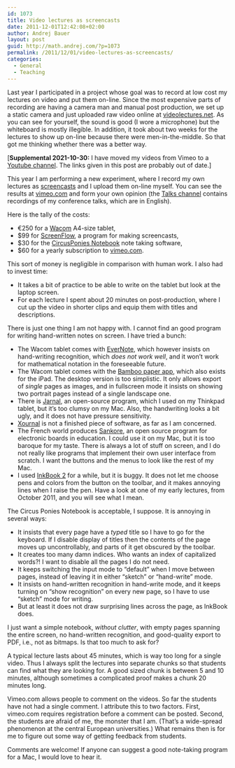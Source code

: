 ```yaml
---
id: 1073
title: Video lectures as screencasts
date: 2011-12-01T12:42:08+02:00
author: Andrej Bauer
layout: post
guid: http://math.andrej.com/?p=1073
permalink: /2011/12/01/video-lectures-as-screencasts/
categories:
  - General
  - Teaching
---
```

Last year I participated in a project whose goal was to record at low cost my lectures on video and put them on-line. Since the most expensive parts of recording are having a camera man and manual post production, we set up a static camera and just uploaded raw video online at [videolectures.net](http://videolectures.net/logikainmnozice2010_ljubljana/). As you can see for yourself, the sound is good (I wore a microphone) but the whiteboard is mostly illegible. In addition, it took about two weeks for the lectures to show up on-line because there were men-in-the-middle. So that got me thinking whether there was a better way.  
<!--more-->

[**Supplemental 2021-10-30:** I have moved my videos from Vimeo to a [Youtube channel](https://www.youtube.com/channel/UCsM0PBdlKtPsC5lrruKNK3g). The links given in this post are probably out of date.]


This year I am performing a new experiment, where I record my own lectures as [screencasts](http://en.wikipedia.org/wiki/Screencast) and I upload them on-line myself. You can see the results at [vimeo.com](http://vimeo.com/andrejbauer) and form your own opinion (the [Talks channel](http://vimeo.com/channels/251330) contains recordings of my conference talks, which are in English).

Here is the tally of the costs:

  * €250 for a [Wacom](http://www.wacom.com/) A4-size tablet,
  * $99 for [ScreenFlow](http://www.telestream.net/screen-flow/), a program for making screencasts,
  * $30 for the [CircusPonies Notebook](http://www.circusponies.com/) note taking software,
  * $60 for a yearly subscription to [vimeo.com](http://vimeo.com/andrejbauer).

This sort of money is negligible in comparison with human work. I also had to invest time:

  * It takes a bit of practice to be able to write on the tablet but look at the laptop screen.
  * For each lecture I spent about 20 minutes on post-production, where I cut up the video in shorter clips and equip them with titles and descriptions.

There is just one thing I am not happy with. I cannot find an good program for writing hand-written notes on screen. I have tried a bunch:

  * The Wacom tablet comes with [EverNote](http://blog.evernote.com/2010/02/16/the-wacom-pen-tablet-and-evernote/), which however insists on hand-writing recognition, which _does not work well_, and it won&#8217;t work for mathematical notation in the foreseeable future.
  * The Wacom tablet comes with the [Bamboo paper app](http://www.wacom.com/en/Products/Bamboo/BambooPaper/Desktop.aspx), which also exists for the iPad. The desktop version is too simplistic. It only allows export of _single_ pages as images, and in fullscreen mode it insists on showing two portrait pages instead of a single landscape one.
  * There is [Jarnal](http://www.dklevine.com/general/software/tc1000/jarnal.htm), an open-source program, which I used on my Thinkpad tablet, but it&#8217;s too clumsy on my Mac. Also, the handwriting looks a bit ugly, and it does not have pressure sensitivity.
  * [Xournal](http://xournal.sourceforge.net/) is not a finished piece of software, as far as I am concerned.
  * The French world produces [Sankore](http://getuniboard.com/), an open source program for electronic boards in education. I could use it on my Mac, but it is too baroque for my taste. There is always a lot of stuff on screen, and I do not really like programs that implement their own user interface from scratch. I want the buttons and the menus to look like the rest of my Mac.
  * I used [InkBook 2](http://www.magesw.com/inkbook/) for a while, but it is buggy. It does not let me choose pens and colors from the button on the toolbar, and it makes annoying lines when I raise the pen. Have a look at one of my early lectures, from October 2011, and you will see what I mean.

The Circus Ponies Notebook is acceptable, I suppose. It is annoying in several ways:

  * It insists that every page have a _typed_ title so I have to go for the keyboard. If I disable display of titles then the contents of the page moves up uncontrollably, and parts of it get obscured by the toolbar.
  * It creates too many damn indices. Who wants an index of capitalized words?! I want to disable all the pages I do not need.
  * It keeps switching the input mode to &#8220;default&#8221; when I move between pages, instead of leaving it in either &#8220;sketch&#8221; or &#8220;hand-write&#8221; mode.
  * It insists on hand-written recognition in hand-write mode, and it keeps turning on &#8220;show recognition&#8221; on every new page, so I have to use &#8220;sketch&#8221; mode for writing.
  * But at least it does not draw surprising lines across the page, as InkBook does.

I just want a simple notebook, _without clutter_, with empty pages spanning the entire screen, no hand-written recognition, and good-quality export to PDF, i.e., not as bitmaps. Is that too much to ask for?

A typical lecture lasts about 45 minutes, which is way too long for a single video. Thus I always split the lectures into separate chunks so that students can find what they are looking for. A good sized chunk is between 5 and 10 minutes, although sometimes a complicated proof makes a chunk 20 minutes long.

Vimeo.com allows people to comment on the videos. So far the students have not had a single comment. I attribute this to two factors. First, vimeo.com requires registration before a comment can be posted. Second, the students are afraid of me, the monster that I am. (That&#8217;s a wide-spread phenomenon at the central European universities.) What remains then is for me to figure out some way of getting feedback from students.

Comments are welcome! If anyone can suggest a good note-taking program for a Mac, I would love to hear it.
